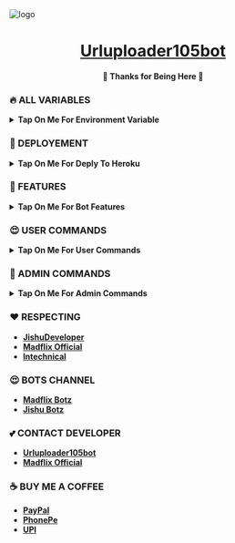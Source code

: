 <img src="https://graph.org/file/ad48ac09b1e6f30d2dae4.jpg" alt="logo" target="/blank">

<h1 align="center">
 <b><a href="[(http://t.me/Urluploader105bot" target="/blank">Urluploader105bot</a></>
</h1>

<p align="center">🩷 Thanks for Being Here 🩷</p>





### 🔥 ALL VARIABLES

<b><details><summary>Tap On Me For Environment Variable</summary>

* `API_ID` - Get API ID From <a href="https://my.telegram.org" target="/blank">Telegram Auth</a> 
* `API_HASH` - Get API HASH From <a href="https://my.telegram.org" target="/blank">Telegram Auth</a>
* `BOT_TOKEN` - Get BOT TOKEN From <a href="https://t.me/BotFather" target="/blank">Bot Father</a>
* `ADMIN` - Add Your User ID, If Multiple Is Use Space To Split
* `LOG_CHANNEL` - Bot Logs Channel To Sending User Data & 4GB Premium Client To Use, Id Must Startswith -100 & Make Sure Bot Is Admin In This Channel
* `DATABASE_URL` - Mongo Database URL From <a href="https://cloud.mongodb.com" target="/blank">Mongo DB</a>
* `DATABASE_NAME`  - Your Mongo Database Name From Mongo DB (Optional)
* `FORCE_SUBS` - Your Force Subscribe Channel Username Without @ (Optional)
* `START_PIC` - Your Bot Start Command Pic (Optional)
* `STRING_SESSION` - Premium 4GB Client Pyrogram v2 String Session, You Can Get It From <a href="https://t.me/StringGenXRobot" target="/blank">String Gen Bot</a> (Optional)
</b>
</details>



### 📶 DEPLOYEMENT

<b><details><summary>Tap On Me For Deply To Heroku</summary>

 - Deploy To Heroku
<p>
<a href="https://heroku.com/deploy?template=https://github.com/Urluploader105bot/[Rename-Bot-4GB](http://t.me/Urluploader105bot)"> <img src="https://www.herokucdn.com/deploy/button.svg" alt="Deploy"> </a>
</p>
</b>
</details>



### 🥰 FEATURES

<b><details><summary>Tap On Me For Bot Features</summary>

 - Renames Very Fast.
 - Support 4GB Rename With Upgrade Plan.
 - Permanent Thumbnail Support.
 - Supports Broadcasts.
 - Set Custom Caption.
 - Has A Custom Start-Up Pic.
 - Force Subscribe Available.
 - Supports Unlimited Renaming At A Time.
 - Deploy To Koyeb + Heroku + Railway.
 - Developer Service 24x7. 🔥
</b>
</details>



### 😍 USER COMMANDS

<b><details><summary>Tap On Me For User Commands</summary>

```
start - Check If The Bot Is Running.
viewthumb - To View Current Thumbnail.
delthumb - To Delete Current Thumbnail.
set_caption - To Set A Custom Caption.
see_caption - To See Your Custom Caption.
del_caption - To Delete Custom Caption.
ping - To Check Bot Ping.
myplan - To View User Current Plan.
donate - To Support Developer.
upgrade - To View All Plans With Price List.
```
</b>
</details>



### 🔐 ADMIN COMMANDS

<b><details><summary>Tap On Me For Admin Commands</summary>

```
users - Use This Command To See Total Users [Admins Only].
allids - Use This Command To See All Users IDs List [Admins Only].
broadcast - Message Broadcast Command [Admins Only].
warn - Use This Command To Send A Message To A User [Admins Only].
ceasepower - To Cease (Downgrade) Renaming Capacity [Admins Only].
resetpower - To Reset Renaming Capacity (To Default 2GB) [Admins Only].
addpremium - To Upgrade User Plan [Admins Only].
restart - Use This Command To Cancel All Process And Restart The Bot [Admins Only].
```
</b>
</details>



### ❤️ RESPECTING
- [JishuDeveloper](https://github.com/JishuDeveloper)
- [Madflix Official](https://github.com/jishusinha) 
- [lntechnical](https://github.com/lntechnical2)

### 😍 BOTS CHANNEL
- [Madflix Botz](https://t.me/Madflix_Bots)
- [Jishu Botz](https://t.me/JishuBotz)

### 💕 CONTACT DEVELOPER
- [Urluploader105bot](http://t.me/Urluploader105bot)
- [Madflix Official](https://t.me/MadflixOfficials)

### ☕ BUY ME A COFFEE
- [PayPal](https://paypal.me/jishudeveloper/2.50USD)
- [PhonePe](https://graph.org/file/6822df5af3a2e80637172.jpg)
- [UPI](https://graph.org/file/b831109be4acff5c966d2.jpg)
